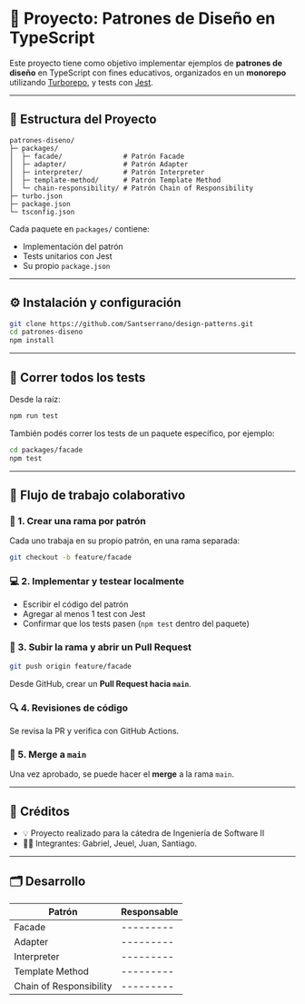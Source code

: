 # 🧠 Proyecto: Patrones de Diseño en TypeScript

Este proyecto tiene como objetivo implementar ejemplos de **patrones de diseño** en TypeScript con fines educativos, organizados en un **monorepo** utilizando [Turborepo](https://turbo.build/repo), y tests con [Jest](https://jestjs.io/).

---

## 📁 Estructura del Proyecto

```
patrones-diseno/
├─ packages/
│  ├─ facade/               # Patrón Facade
│  ├─ adapter/              # Patrón Adapter
│  ├─ interpreter/          # Patrón Interpreter
│  ├─ template-method/      # Patrón Template Method
│  └─ chain-responsibility/ # Patrón Chain of Responsibility
├─ turbo.json
├─ package.json
└─ tsconfig.json
```

Cada paquete en `packages/` contiene:

- Implementación del patrón
- Tests unitarios con Jest
- Su propio `package.json`

---

## ⚙️ Instalación y configuración

```bash
git clone https://github.com/Santserrano/design-patterns.git
cd patrones-diseno
npm install
```

---

## 🧪 Correr todos los tests

Desde la raíz:

```bash
npm run test
```

También podés correr los tests de un paquete específico, por ejemplo:

```bash
cd packages/facade
npm test
```

---

## 👥 Flujo de trabajo colaborativo

### 🔀 1. Crear una rama por patrón

Cada uno trabaja en su propio patrón, en una rama separada:

```bash
git checkout -b feature/facade
```

### 💻 2. Implementar y testear localmente

- Escribir el código del patrón
- Agregar al menos 1 test con Jest
- Confirmar que los tests pasen (`npm test` dentro del paquete)

### 💬 3. Subir la rama y abrir un Pull Request

```bash
git push origin feature/facade
```

Desde GitHub, crear un **Pull Request hacia `main`**.

### 🔍 4. Revisiones de código

Se revisa la PR y verifica con GitHub Actions.

### 🔄 5. Merge a `main`

Una vez aprobado, se puede hacer el **merge** a la rama `main`.

---

## 🧩 Créditos

- 💡 Proyecto realizado para la cátedra de Ingeniería de Software II
- 👨‍💻 Integrantes: Gabriel, Jeuel, Juan, Santiago.

---

## 🗂️ Desarrollo

| Patrón                  | Responsable   |
|-------------------------|---------------|
| Facade                  | ---------     |
| Adapter                 | ---------     |
| Interpreter             | ---------     |
| Template Method         | ---------     |
| Chain of Responsibility | ---------     |
